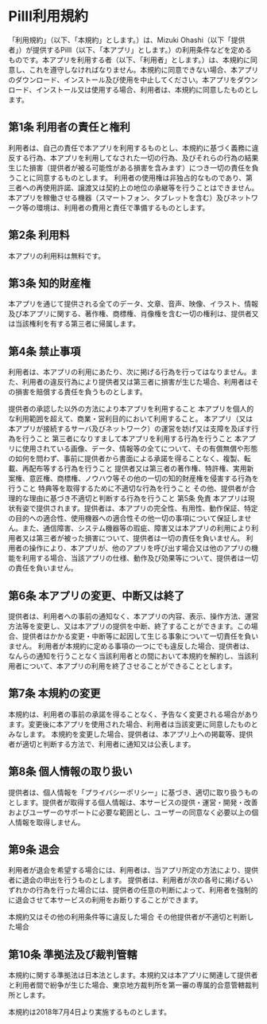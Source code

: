 # Pilll利用規約
「利用規約」（以下、「本規約」とします。）は、Mizuki Ohashi（以下「提供者」）が提供するPilll（以下、「本アプリ」とします。）の利用条件などを定めるものです。本アプリを利用する者（以下、「利用者」とします。）は、本規約に同意し、これを遵守しなければなりません。本規約に同意できない場合、本アプリのダウンロード、インストール及び使用を中止してください。本アプリをダウンロード、インストール又は使用する場合、利用者は、本規約に同意したものとします。

## 第1条 利用者の責任と権利
利用者は、自己の責任で本アプリを利用するものとし、本規約に基づく義務に違反する行為、本アプリを利用してなされた一切の行為、及びそれらの行為の結果生じた損害（提供者が被る可能性がある損害を含みます）につき一切の責任を負うことに同意するものとします。 利用者の使用権は非独占的なものであり、第三者への再使用許諾、譲渡又は契約上の地位の承継等を行うことはできません。 本アプリを稼働させる機器（スマートフォン、タブレットを含む）及びネットワーク等の環境は、利用者の費用と責任で準備するものとします。

## 第2条 利用料
本アプリの利用料は無料です。

## 第3条 知的財産権
本アプリを通じて提供される全てのデータ、文章、音声、映像、イラスト、情報及び本アプリに関する、著作権、商標権、肖像権を含む一切の権利は、提供者又は当該権利を有する第三者に帰属します。

## 第4条 禁止事項
利用者は、本アプリの利用にあたり、次に掲げる行為を行ってはなりません。また、利用者の違反行為により提供者又は第三者に損害が生じた場合、利用者はその損害を賠償する責任を負うものとします。

提供者の承認した以外の方法により本アプリを利用すること
本アプリを個人的な利用範囲を超えて、商業・営利目的において利用すること。
本アプリ（又は本アプリが接続するサーバ及びネットワーク）の運営を妨げ又は支障を及ぼす行為を行うこと
第三者になりすまして本アプリを利用する行為を行うこと
本アプリに使用されている画像、データ、情報等の全てについて、その有償無償や形態の如何を問わず、事前に提供者から書面による承諾を得ることなく、複製、転載、再配布等する行為を行うこと
提供者又は第三者の著作権、特許権、実用新案権、意匠権、商標権、ノウハウ等その他の一切の知的財産権を侵害する行為を行うこと
特典等を取得するために不適切な行為を行うこと
その他、提供者が合理的な理由に基づき不適切と判断する行為を行うこと
第5条 免責
本アプリは現状有姿で提供されます。提供者は、本アプリの完全性、有用性、動作保証、特定の目的への適合性、使用機器への適合性その他一切の事項について保証しません。また、通信障害、システム機器等の瑕疵、障害又は本アプリの利用により利用者又は第三者が被った損害について、提供者は一切の責任を負いません。 利用者の操作により、本アプリが、他のアプリを呼び出す場合又は他のアプリの機能を利用する場合、当該アプリの仕様、動作及び効果等について、提供者は一切の責任を負いません。

## 第6条 本アプリの変更、中断又は終了
提供者は、利用者への事前の通知なく、本アプリの内容、表示、操作方法、運営方法等を変更し、又は本アプリの提供を中断、終了することができます。この場合、提供者はかかる変更・中断等に起因して生じる事象について一切責任を負いません。 利用者が本規約に定める事項の一つにでも違反した場合、提供者は、なんらの通知を行うことなく当該利用者との間において本規約を解約し、当該利用者について、本アプリの利用を終了させることができることとします。

## 第7条 本規約の変更
本規約は、利用者の事前の承諾を得ることなく、予告なく変更される場合があります。変更後に本アプリを使用された場合、利用者は当該変更に同意したものとみなします。 本規約を変更した場合、提供者は、本アプリ上への掲載等、提供者が適切と判断する方法で、利用者に通知又は公表します。

## 第8条 個人情報の取り扱い
提供者は、個人情報を「プライバシーポリシー」に基づき、適切に取り扱うものとします。提供者が取得する個人情報は、本サービスの提供・運営・開発・改善およびユーザーのサポートに必要な範囲とし、ユーザーの同意なく必要以上の個人情報を取得しません。

## 第9条 退会
利用者が退会を希望する場合には、利用者は、当アプリ所定の方法により、提供者に退会の申出を行うものとします。 提供者は、利用者が次の各号に掲げるいずれかの行為を行った場合には、提供者の任意の判断によって、利用者を強制的に退会させて本サービスの利用をお断りすることができます。

本規約又はその他の利用条件等に違反した場合
その他提供者が不適切と判断した場合

## 第10条 準拠法及び裁判管轄
本規約に関する準拠法は日本法とします。本規約又は本アプリに関連して提供者と利用者間で紛争が生じた場合、東京地方裁判所を第一審の専属的合意管轄裁判所とします。

本規約は2018年7月4日より実施するものとします。
